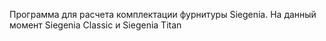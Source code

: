 Программа для расчета комплектации фурнитуры Siegenia.
На данный момент Siegenia Classic и Siegenia Titan

